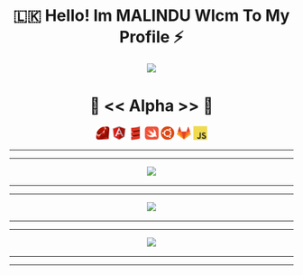 
<h1 align="center"><b>🇱🇰 Hello! Im MALINDU Wlcm To My Profile ⚡</b></h1> 

<p align='center'>
  <a href="https://www.python.org/" alt="made-with-python"> <img src="https://github.com/souvikguria98/souvikguria98/blob/master/Hi.gif"width="50" /> </a>
</p>

## <h1 align="center"> 💝 << Alpha >> 🍁</h1>

<!-- programming langs i work-->
<p align="center">
<img src="https://raw.githubusercontent.com/devicons/devicon/master/icons/ruby/ruby-original.svg" width="25px" height="25px"/>
<img src="https://raw.githubusercontent.com/devicons/devicon/master/icons/angularjs/angularjs-original.svg" width="25px" height="25px"/>
<img src="https://raw.githubusercontent.com/devicons/devicon/master/icons/scala/scala-original.svg" width="25px" height="25px"/>
<img src="https://raw.githubusercontent.com/devicons/devicon/master/icons/swift/swift-original.svg" width="25px" height="25px"/>
<img src="https://raw.githubusercontent.com/devicons/devicon/master/icons/ubuntu/ubuntu-plain.svg" width="25px" height="25px"/>
<img src="https://raw.githubusercontent.com/devicons/devicon/master/icons/gitlab/gitlab-original.svg" width="25px" height="25px"/>
<img src="https://raw.githubusercontent.com/devicons/devicon/master/icons/javascript/javascript-original.svg" width="25px" height="25px"/>

---
 ___
 
<p align="center"><a href="https://github.com/SL-Alpha-X"><img src="https://telegra.ph/file/7d8f31f13b6631242752d.jpg" width="400"></a></p>

---
 ___
 

<p align="center"><a href="https://github.com/SL-Alpha-X-Team"><img src="https://telegra.ph/file/acdd3b748883b1bb81535.jpg" width="400"></a></p>

---
 ___

<p align="center"><a href="https://chat.whatsapp.com/Ku8MincABBWAEOaG44PqZE"><img src="https://telegra.ph/file/2bbf2cc997a7065124827.jpg" width="400"></a></p>

---
 ___
